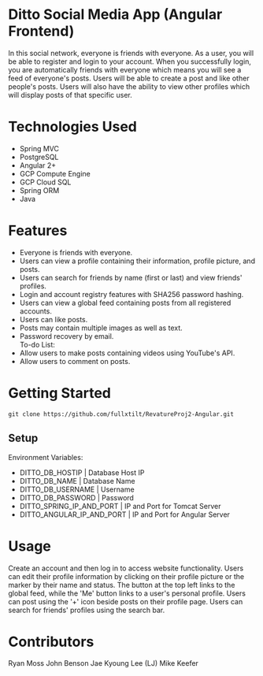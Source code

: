 # Ditto Social Media App (Angular Frontend)
In this social network, everyone is friends with everyone. As a user, you will be able to register and login to your account. When you successfully login, you are automatically friends with everyone which means you will see a feed of everyone's posts. Users will be able to create a post and like other people's posts. Users will also have the ability to view other profiles which will display posts of that specific user.

# Technologies Used
* Spring MVC 
* PostgreSQL
* Angular 2+
* GCP Compute Engine
* GCP Cloud SQL
* Spring ORM
* Java

# Features
* Everyone is friends with everyone.
* Users can view a profile containing their information, profile picture, and posts.
* Users can search for friends by name (first or last) and view friends' profiles.
* Login and account registry features with SHA256 password hashing.
* Users can view a global feed containing posts from all registered accounts.
* Users can like posts. 
* Posts may contain multiple images as well as text.
* Password recovery by email.  
To-do List: 
* Allow users to make posts containing videos using YouTube's API.
* Allow users to comment on posts. 

# Getting Started
```
git clone https://github.com/fullxtilt/RevatureProj2-Angular.git
```
## Setup
Environment Variables:
* DITTO_DB_HOSTIP             | Database Host IP
* DITTO_DB_NAME               | Database Name
* DITTO_DB_USERNAME           | Username
* DITTO_DB_PASSWORD           | Password
* DITTO_SPRING_IP_AND_PORT    | IP and Port for Tomcat Server
* DITTO_ANGULAR_IP_AND_PORT   | IP and Port for Angular Server

# Usage
Create an account and then log in to access website functionality. Users can edit their profile information by clicking on their profile picture or the marker by their name and status. The button at the top left links to the global feed, while the 'Me' button links to a user's personal profile. Users can post using the '+' icon beside posts on their profile page. Users can search for friends' profiles using the search bar. 

# Contributors
Ryan Moss
John Benson
Jae Kyoung Lee (LJ)
Mike Keefer
